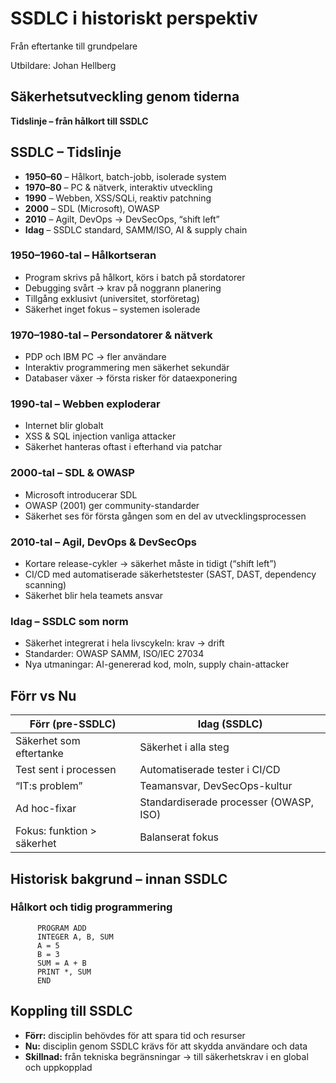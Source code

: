 # SSDLC i historiskt perspektiv

Från eftertanke till grundpelare

Utbildare: Johan Hellberg

## Säkerhetsutveckling genom tiderna

**Tidslinje – från hålkort till SSDLC**

## SSDLC – Tidslinje

- **1950–60** – Hålkort, batch-jobb, isolerade system
- **1970–80** – PC & nätverk, interaktiv utveckling
- **1990** – Webben, XSS/SQLi, reaktiv patchning
- **2000** – SDL (Microsoft), OWASP
- **2010** – Agilt, DevOps → DevSecOps, “shift left”
- **Idag** – SSDLC standard, SAMM/ISO, AI & supply chain

### 1950–1960-tal – Hålkortseran

- Program skrivs på hålkort, körs i batch på stordatorer
- Debugging svårt → krav på noggrann planering
- Tillgång exklusivt (universitet, storföretag)
- Säkerhet inget fokus – systemen isolerade

### 1970–1980-tal – Persondatorer & nätverk

- PDP och IBM PC → fler användare
- Interaktiv programmering men säkerhet sekundär
- Databaser växer → första risker för dataexponering

### 1990-tal – Webben exploderar

- Internet blir globalt
- XSS & SQL injection vanliga attacker
- Säkerhet hanteras oftast i efterhand via patchar

### 2000-tal – SDL & OWASP

- Microsoft introducerar SDL
- OWASP (2001) ger community-standarder
- Säkerhet ses för första gången som en del av utvecklingsprocessen

### 2010-tal – Agil, DevOps & DevSecOps

- Kortare release-cykler → säkerhet måste in tidigt (“shift left”)
- CI/CD med automatiserade säkerhetstester (SAST, DAST, dependency scanning)
- Säkerhet blir hela teamets ansvar

### Idag – SSDLC som norm

- Säkerhet integrerat i hela livscykeln: krav → drift
- Standarder: OWASP SAMM, ISO/IEC 27034
- Nya utmaningar: AI-genererad kod, moln, supply chain-attacker

## Förr vs Nu

| Förr (pre-SSDLC)           | Idag (SSDLC)                           |
| -------------------------- | -------------------------------------- |
| Säkerhet som eftertanke    | Säkerhet i alla steg                   |
| Test sent i processen      | Automatiserade tester i CI/CD          |
| “IT:s problem”             | Teamansvar, DevSecOps-kultur           |
| Ad hoc-fixar               | Standardiserade processer (OWASP, ISO) |
| Fokus: funktion > säkerhet | Balanserat fokus                       |

## Historisk bakgrund – innan SSDLC

### Hålkort och tidig programmering

```
      PROGRAM ADD
      INTEGER A, B, SUM
      A = 5
      B = 3
      SUM = A + B
      PRINT *, SUM
      END
```

## Koppling till SSDLC

- **Förr:** disciplin behövdes för att spara tid och resurser
- **Nu:** disciplin genom SSDLC krävs för att skydda användare och data
- **Skillnad:** från tekniska begränsningar → till säkerhetskrav i en global och uppkopplad
